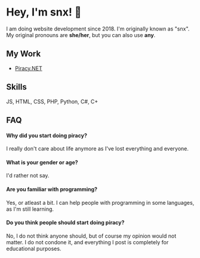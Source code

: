 
# Hey, I'm snx! 👋
I am doing website development since 2018. I'm originally known as "snx". My original pronouns are **she/her**, but you can also use **any**.

## My Work

 - [Piracy.NET]([#](https://github.com/snxiee/Piracy.net))
   
## Skills
JS, HTML, CSS, PHP, Python, C#, C+  


## FAQ

#### Why did you start doing piracy?

I really don't care about life anymore as I've lost everything and everyone.

#### What is your gender or age?

I'd rather not say.

#### Are you familiar with programming?

Yes, or atleast a bit. I can help people with programming in some languages, as I'm still learning.

#### Do you think people should start doing piracy?

No, I do not think anyone should, but of course my opinion would not matter. I do not condone it, and everything I post is completely for educational purposes.


